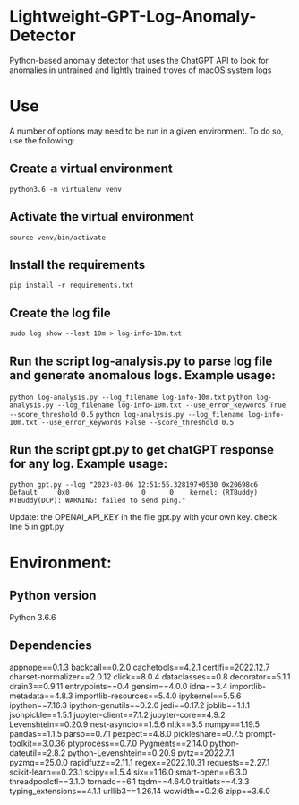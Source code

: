 # Lightweight-GPT-Log-Anomaly-Detector
Python-based anomaly detector that uses the ChatGPT API to look for anomalies in untrained and lightly trained troves of macOS system logs

# Use
A number of options may need to be run in a given environment. To do so, use the following:

## Create a virtual environment
`python3.6 -m virtualenv venv`

## Activate the virtual environment
`source venv/bin/activate`

## Install the requirements
`pip install -r requirements.txt`

## Create the log file
`sudo log show --last 10m > log-info-10m.txt`

## Run the script log-analysis.py to parse log file and generate anomalous logs. Example usage:
`python log-analysis.py --log_filename log-info-10m.txt`
`python log-analysis.py --log_filename log-info-10m.txt --use_error_keywords True --score_threshold 0.5`
`python log-analysis.py --log_filename log-info-10m.txt --use_error_keywords False --score_threshold 0.5`

## Run the script gpt.py to get chatGPT response for any log. Example usage:
`python gpt.py --log "2023-03-06 12:51:55.328197+0530 0x20698c6  Default     0x0                  0      0    kernel: (RTBuddy) RTBuddy(DCP): WARNING: failed to send ping."`

Update: the OPENAI_API_KEY in the file gpt.py with your own key. check line 5 in gpt.py

# Environment: 
## Python version
Python 3.6.6

## Dependencies
appnope==0.1.3
backcall==0.2.0
cachetools==4.2.1
certifi==2022.12.7
charset-normalizer==2.0.12
click==8.0.4
dataclasses==0.8
decorator==5.1.1
drain3==0.9.11
entrypoints==0.4
gensim==4.0.0
idna==3.4
importlib-metadata==4.8.3
importlib-resources==5.4.0
ipykernel==5.5.6
ipython==7.16.3
ipython-genutils==0.2.0
jedi==0.17.2
joblib==1.1.1
jsonpickle==1.5.1
jupyter-client==7.1.2
jupyter-core==4.9.2
Levenshtein==0.20.9
nest-asyncio==1.5.6
nltk==3.5
numpy==1.19.5
pandas==1.1.5
parso==0.7.1
pexpect==4.8.0
pickleshare==0.7.5
prompt-toolkit==3.0.36
ptyprocess==0.7.0
Pygments==2.14.0
python-dateutil==2.8.2
python-Levenshtein==0.20.9
pytz==2022.7.1
pyzmq==25.0.0
rapidfuzz==2.11.1
regex==2022.10.31
requests==2.27.1
scikit-learn==0.23.1
scipy==1.5.4
six==1.16.0
smart-open==6.3.0
threadpoolctl==3.1.0
tornado==6.1
tqdm==4.64.0
traitlets==4.3.3
typing_extensions==4.1.1
urllib3==1.26.14
wcwidth==0.2.6
zipp==3.6.0
